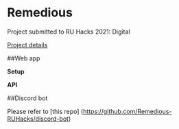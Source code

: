 # Remedious

Project submitted to RU Hacks 2021: Digital

[Project details](https://devpost.com/software/remedious)

##Web app 

**Setup**


**API**


##Discord bot 

Please refer to [this repo] (https://github.com/Remedious-RUHacks/discord-bot)

